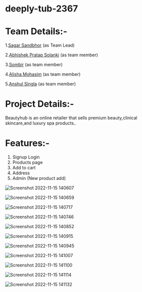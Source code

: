 # deeply-tub-2367


# Team Details:-
1.[Sagar Sandbhor](https://sagarsandbhor17.github.io/) (as Team Lead)

2.[Abhishek Pratap Solanki](https://abhishek07788.github.io/) (as team member)

3.[Sombir](https://sombir5.github.io/) (as team member)

4.[Alisha Mohasim](https://alishamohasin.github.io/) (as team member)

5.[Anshul Singla](https://anshul-singla.github.io/) (as team member)



# Project Details:-
Beautyhub is an online retailer that sells premium beauty,clinical skincare,and luxury spa products..

# Features:-
1. Signup Login 
2. Products page
3. Add to cart
4. Address
5. Admin (New product add)

![Screenshot 2022-11-15 140607](https://user-images.githubusercontent.com/104199818/201871738-e3ba0c26-c92b-4756-9b81-3aaadcc86871.png)

![Screenshot 2022-11-15 140659](https://user-images.githubusercontent.com/104199818/201871819-3c7ec262-273e-4046-8f5c-ca2e0e3e994d.png)

![Screenshot 2022-11-15 140717](https://user-images.githubusercontent.com/104199818/201871945-2b1e9362-cf4c-446d-8273-bd76e649e153.png)

![Screenshot 2022-11-15 140746](https://user-images.githubusercontent.com/104199818/201872032-531998cd-264a-409b-9e86-d39c9546adf6.png)

![Screenshot 2022-11-15 140852](https://user-images.githubusercontent.com/104199818/201872089-b982b0f5-eff9-4096-bab9-c75137d5f5ee.png)

![Screenshot 2022-11-15 140915](https://user-images.githubusercontent.com/104199818/201872145-1f2bd928-bac2-493c-9eec-218ed8058ec2.png)

![Screenshot 2022-11-15 140945](https://user-images.githubusercontent.com/104199818/201872226-b1a4bc4f-b058-4ca2-9cca-ff1be3137e0f.png)

![Screenshot 2022-11-15 141007](https://user-images.githubusercontent.com/104199818/201872336-0cf454e0-3f0e-4a22-a921-c46e632d1b92.png)

![Screenshot 2022-11-15 141100](https://user-images.githubusercontent.com/104199818/201872414-6bb45998-0c05-47e9-95d4-6d30966f1019.png)

![Screenshot 2022-11-15 141114](https://user-images.githubusercontent.com/104199818/201872465-4ba93e95-8294-4a83-a4d8-8433ffe781b0.png)

![Screenshot 2022-11-15 141132](https://user-images.githubusercontent.com/104199818/201872532-543955fb-9863-43a3-822d-29d9edd91a86.png)
